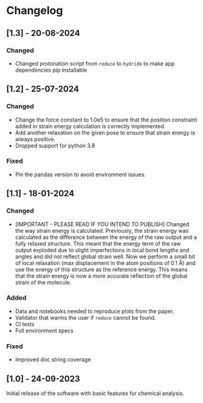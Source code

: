 # Changelog

## [1.3] - 20-08-2024

### Changed
- Changed protonation script from `reduce` to `hydride` to make app dependencies pip installable

## [1.2] - 25-07-2024

### Changed
- Change the force constant to 1.0e5 to ensure that the position constraint added in strain energy calculation is correctly implemented.
- Add another relaxation on the given pose to ensure that strain energy is always positive.
- Dropped support for python 3.8

### Fixed
- Pin the pandas version to avoid environment issues.

## [1.1] - 18-01-2024

### Changed
- [IMPORTANT - PLEASE READ IF YOU INTEND TO PUBLISH] Changed the way strain energy is calculated. Previously, the strain energy was calculated as the difference between the energy of the raw output and a fully relaxed structure. This meant that the energy term of the raw output exploded due to slight imperfections in local bond lengths and angles and did not reflect global strain well. Now we perform a small bit of local relaxation (max displacement in the atom positions of 0.1 Å) and use the energy of this structure as the reference energy. This means that the strain energy is now a more accurate reflection of the global strain of the molecule.

### Added
- Data and notebooks needed to reproduce plots from the paper.
- Validator that warms the user if `reduce` cannot be found.
- CI tests
- Full environment specs

### Fixed
- Improved doc string coverage

## [1.0] - 24-09-2023

Initial release of the software with basic features for chemical analysis.
